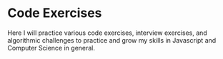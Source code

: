 # Code Exercises
Here I will practice various code exercises, interview exercises, and algorithmic challenges to practice and grow my skills in Javascript and Computer Science in general.